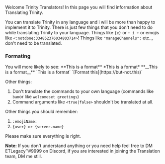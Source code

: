Welcome Trinity Translators! In this page you will find information about Translating Trinity.

You can translate Trinity in any language and i will be more than happy to implement it to Trinity. There is just few things that you don't need to do while translating Trinity to your language.
Things like `{e}` or `+ i +` or emojis like `<:notdone:334852376034803714>`! Things like `"manageChannels":` etc.., don't need to be translated.

<h3>Formating</h3>
You will more likely to see:
**This is a format**
*This is a format*
**__This is a format__**
`This is a format`
`[Format this](https://but-not.this)`

Other things:
1. Don't translate the commands to your own language (commands like `ban`or like `welcomeset greetings`)
2. Command arguments like `<true|false>` shouldn't be translated at all.

Other things you should remember:
1. `:emojiName:`
2. `{user} or {server.name}`

Please make sure everything is right.

**Note:** If you don't understand anything or you need help feel free to DM ETLegacy™#9999 on Discord, if you are interested in joining the Translation team, DM me still.
